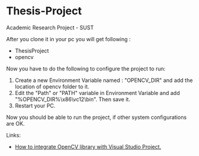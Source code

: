 Thesis-Project
==============

Academic Research Project - SUST


After you clone it in your pc you will get following : 

<ul>
<li>ThesisProject</li>
<li>opencv</li>
</ul>

Now you have to do the following to configure the project to run:

<ol>
<li>Create a new Environment Variable named : <span class="repo-private-label">"OPENCV_DIR"</span> and add the location of opencv folder to it.</li>
<li>Edit the "Path" or "PATH" variable in Environment Variable and add "%OPENCV_DIR%\x86\vc12\bin". Then save it. </li>
<li>Restart your PC. </li>
</ol>

Now you should be able to run the project, if other system configurations are OK.

Links:
<ul>
<li><a href="http://opencv-srf.blogspot.com/2013/05/installing-configuring-opencv-with-vs.html">How to integrate OpenCV library with Visual Studio Project.</a></li>
</ul>
